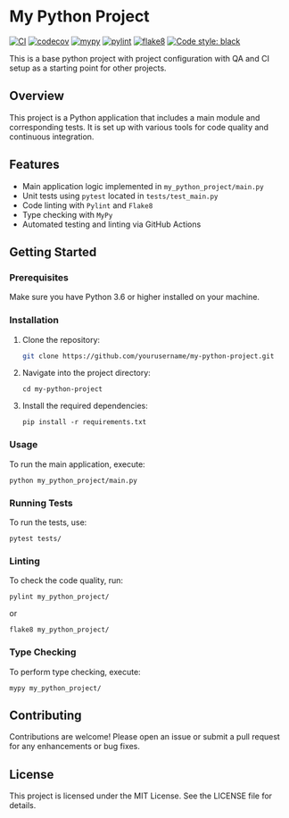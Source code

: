 # My Python Project

[![CI](https://github.com/dan-driver/my_python_project/actions/workflows/ci.yml/badge.svg)](https://github.com/dan-driver/my_python_project/actions/workflows/ci.yml)
[![codecov](https://codecov.io/gh/dan-driver/my_python_project/graph/badge.svg?token=ABECRCOUG2)](https://codecov.io/gh/dan-driver/my_python_project)
[![mypy](https://img.shields.io/badge/type%20checker-mypy-blue)](http://mypy-lang.org/)
[![pylint](https://img.shields.io/badge/lint-pylint-yellowgreen)](https://pylint.pycqa.org/)
[![flake8](https://img.shields.io/badge/lint-flake8-green)](https://flake8.pycqa.org/)
[![Code style: black](https://img.shields.io/badge/code%20style-black-000000.svg)](https://github.com/psf/black)


This is a base python project with project configuration with QA and CI setup as a starting point for other projects.

## Overview
This project is a Python application that includes a main module and corresponding tests. It is set up with various tools for code quality and continuous integration.

## Features
- Main application logic implemented in `my_python_project/main.py`
- Unit tests using `pytest` located in `tests/test_main.py`
- Code linting with `Pylint` and `Flake8`
- Type checking with `MyPy`
- Automated testing and linting via GitHub Actions

## Getting Started

### Prerequisites
Make sure you have Python 3.6 or higher installed on your machine.

### Installation
1. Clone the repository:
   ```sh
   git clone https://github.com/yourusername/my-python-project.git
   ```
2. Navigate into the project directory:
   ```
   cd my-python-project
   ```
3. Install the required dependencies:
   ```
   pip install -r requirements.txt
   ```

### Usage
To run the main application, execute:
```
python my_python_project/main.py
```

### Running Tests
To run the tests, use:
```
pytest tests/
```

### Linting
To check the code quality, run:
```
pylint my_python_project/
```
or
```
flake8 my_python_project/
```

### Type Checking
To perform type checking, execute:
```
mypy my_python_project/
```

## Contributing
Contributions are welcome! Please open an issue or submit a pull request for any enhancements or bug fixes.

## License
This project is licensed under the MIT License. See the LICENSE file for details.